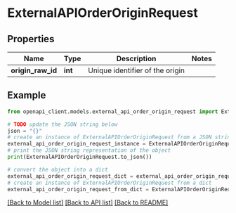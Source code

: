 # ExternalAPIOrderOriginRequest


## Properties

Name | Type | Description | Notes
------------ | ------------- | ------------- | -------------
**origin_raw_id** | **int** | Unique identifier of the origin | 

## Example

```python
from openapi_client.models.external_api_order_origin_request import ExternalAPIOrderOriginRequest

# TODO update the JSON string below
json = "{}"
# create an instance of ExternalAPIOrderOriginRequest from a JSON string
external_api_order_origin_request_instance = ExternalAPIOrderOriginRequest.from_json(json)
# print the JSON string representation of the object
print(ExternalAPIOrderOriginRequest.to_json())

# convert the object into a dict
external_api_order_origin_request_dict = external_api_order_origin_request_instance.to_dict()
# create an instance of ExternalAPIOrderOriginRequest from a dict
external_api_order_origin_request_from_dict = ExternalAPIOrderOriginRequest.from_dict(external_api_order_origin_request_dict)
```
[[Back to Model list]](../README.md#documentation-for-models) [[Back to API list]](../README.md#documentation-for-api-endpoints) [[Back to README]](../README.md)


